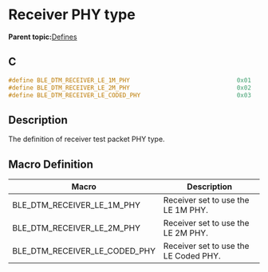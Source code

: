 # Receiver PHY type

**Parent topic:**[Defines](GUID-423950D3-AD18-4758-99A0-1632E63D9A62.md)

## C

```c
#define BLE_DTM_RECEIVER_LE_1M_PHY                              0x01
#define BLE_DTM_RECEIVER_LE_2M_PHY                              0x02
#define BLE_DTM_RECEIVER_LE_CODED_PHY                           0x03
```

## Description

The definition of receiver test packet PHY type.

## Macro Definition

|Macro|Description|
|-----|-----------|
|BLE\_DTM\_RECEIVER\_LE\_1M\_PHY|Receiver set to use the LE 1M PHY.|
|BLE\_DTM\_RECEIVER\_LE\_2M\_PHY|Receiver set to use the LE 2M PHY.|
|BLE\_DTM\_RECEIVER\_LE\_CODED\_PHY|Receiver set to use the LE Coded PHY.|

